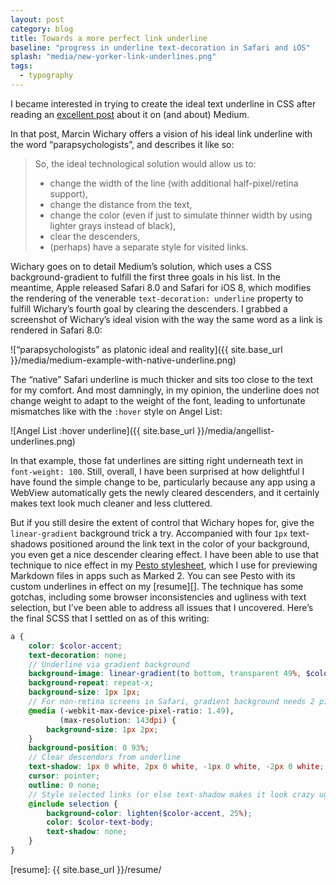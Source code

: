 ```yaml
---
layout: post
category: blog
title: Towards a more perfect link underline
baseline: "progress in underline text-decoration in Safari and iOS"
splash: "media/new-yorker-link-underlines.png"
tags:
  - typography
---
```


I became interested in trying to create the ideal text underline in CSS after reading an [excellent post][medium-post-underlines] about it on (and about) Medium.

In that post, Marcin Wichary offers a vision of his ideal link underline with the word “parapsychologists”, and describes it like so:

> So, the ideal technological solution would allow us to:
>
> - change the width of the line (with additional half-pixel/retina support),
> - change the distance from the text,
> - change the color (even if just to simulate thinner width by using lighter grays instead of black),
> - clear the descenders,
> - (perhaps) have a separate style for visited links.

Wichary goes on to detail Medium’s solution, which uses a CSS background-gradient to fulfill the first three goals in his list. In the meantime, Apple released Safari 8.0 and Safari for iOS 8, which modifies the rendering of the venerable `text-decoration: underline` property to fulfill Wichary’s fourth goal by clearing the descenders. I grabbed a screenshot of Wichary’s ideal vision with the way the same word as a link is rendered in Safari 8.0:

![“parapsychologists” as platonic ideal and reality]({{ site.base_url }}/media/medium-example-with-native-underline.png)

The “native” Safari underline is much thicker and sits too close to the text for my comfort. And most damningly, in my opinion, the underline does not change weight to adapt to the weight of the font, leading to unfortunate mismatches like with the `:hover` style on Angel List:

![Angel List :hover underline]({{ site.base_url }}/media/angellist-underlines.png)

In that example, those fat underlines are sitting right underneath text in `font-weight: 100`. Still, overall, I have been surprised at how delightful I have found the simple change to be, particularly because any app using a WebView automatically gets the newly cleared descenders, and it certainly makes text look much cleaner and less cluttered.

But if you still desire the extent of control that Wichary hopes for, give the `linear-gradient` background trick a try. Accompanied with four `1px` text-shadows positioned around the link text in the color of your background, you even get a nice descender clearing effect. I have been able to use that technique to nice effect in my [Pesto stylesheet][], which I use for previewing Markdown files in apps such as Marked 2. You can see Pesto with its custom underlines in effect on my [resume][]. The technique has some gotchas, including some browser inconsistencies and ugliness with text selection, but I’ve been able to address all issues that I uncovered. Here’s the final SCSS that I settled on as of this writing:

```scss
a {
	color: $color-accent;
	text-decoration: none;
	// Underline via gradient background
	background-image: linear-gradient(to bottom, transparent 49%, $color-ui-light 50%);
	background-repeat: repeat-x;
	background-size: 1px 1px;
	// For non-retina screens in Safari, gradient background needs 2 pixels of height to show any underline
	@media (-webkit-max-device-pixel-ratio: 1.49),
	       (max-resolution: 143dpi) {
		background-size: 1px 2px;
	}
	background-position: 0 93%;
	// Clear descendors from underline
	text-shadow: 1px 0 white, 2px 0 white, -1px 0 white, -2px 0 white;
	cursor: pointer;
	outline: 0 none;
	// Style selected links (or else text-shadow makes it look crazy ugly)
	@include selection {
		background-color: lighten($color-accent, 25%);
		color: $color-text-body;
		text-shadow: none;
	}
}
```

[medium-post-underlines]: https://medium.com/designing-medium/crafting-link-underlines-on-medium-7c03a9274f9
[Pesto stylesheet]: https://github.com/acusti/Custom-Marked-Styles
[resume]: {{ site.base_url }}/resume/
